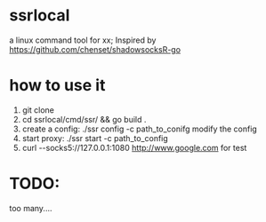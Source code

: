 # ssrlocal
a linux command tool for xx; Inspired by https://github.com/chenset/shadowsocksR-go

# how to use it
1. git clone 
2. cd ssrlocal/cmd/ssr/ && go build .
3. create a config: ./ssr config -c path_to_conifg
   modify the config
4. start proxy: ./ssr start -c path_to_config
5. curl --socks5://127.0.0.1:1080 http://www.google.com for test

# TODO:
too many....
